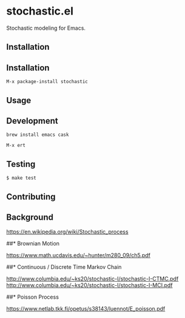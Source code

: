 # stochastic.el

Stochastic modeling for Emacs.

## Installation 

## Installation

    M-x package-install stochastic

## Usage

## Development 

    brew install emacs cask

    M-x ert 
    
    
## Testing 

```
$ make test
```

## Contributing

## Background

https://en.wikipedia.org/wiki/Stochastic_process

##* Brownian Motion

https://www.math.ucdavis.edu/~hunter/m280_09/ch5.pdf

##* Continuous / Discrete Time Markov Chain

http://www.columbia.edu/~ks20/stochastic-I/stochastic-I-CTMC.pdf
http://www.columbia.edu/~ks20/stochastic-I/stochastic-I-MCI.pdf

##* Poisson Process

https://www.netlab.tkk.fi/opetus/s38143/luennot/E_poisson.pdf
